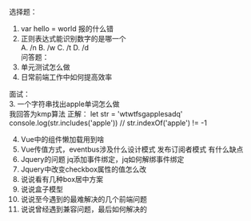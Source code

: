 选择题：
1. var hello = world 报的什么错  
2. 正则表达式能识别数字的是哪一个  
A. /n  B. /w  C. /t  D. /d  
问答题：
1. 单元测试怎么做  
2. 日常前端工作中如何提高效率  

面试：  
3. 一个字符串找出apple单词怎么做  
   我回答为kmp算法
   正解：
    let str = 'wtwtfsgapplesadq'
    console.log(str.includes('apple'))
    // str.indexOf('apple') != -1

4. Vue中的组件懒加载用到啥  
5. Vue传值方式，eventbus涉及什么设计模式
   发布订阅者模式
有什么缺点  
1. Jquery的问题  jq添加事件绑定，jq如何解绑事件绑定  
2. Jquery中改变checkbox属性的值怎么改
3. 说说看有几种box居中方案
4. 说说盒子模型  
5.  说说至今遇到的最难解决的几个前端问题  
6.  说说曾经遇到兼容问题，最后如何解决的  
